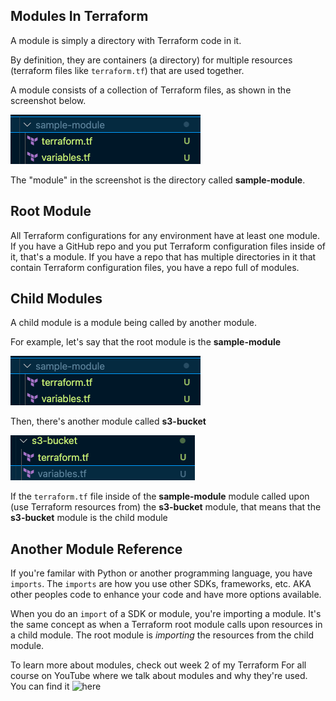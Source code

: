 ## Modules In Terraform

A module is simply a directory with Terraform code in it. 

By definition, they are containers (a directory) for multiple resources (terraform files like `terraform.tf`) that are used together.

A module consists of a collection of Terraform files, as shown in the screenshot below.

![](images/module_dir.png)

The "module" in the screenshot is the directory called **sample-module**.

## Root Module
All Terraform configurations for any environment have at least one module. If you have a GitHub repo and you put Terraform configuration files inside of it, that's a module. If you have a repo that has multiple directories in it that contain Terraform configuration files, you have a repo full of modules.

## Child Modules
A child module is a module being called by another module.

For example, let's say that the root module is the **sample-module**

![](images/module_dir.png)

Then, there's another module called **s3-bucket**

![](images/s3-module.png)

If the `terraform.tf` file inside of the **sample-module** module called upon (use Terraform resources from) the **s3-bucket** module, that means that the **s3-bucket** module is the child module

## Another Module Reference

If you're familar with Python or another programming language, you have `imports`. The `imports` are how you use other SDKs, frameworks, etc. AKA other peoples code to enhance your code and have more options available.

When you do an `import` of a SDK or module, you're importing a module. It's the same concept as when a Terraform root module calls upon resources in a child module. The root module is *importing* the resources from the child module.



To learn more about modules, check out week 2 of my Terraform For all course on YouTube where we talk about modules and why they're used. You can find it ![here](https://www.youtube.com/watch?v=PR3RnimYd2k&t=1s)
